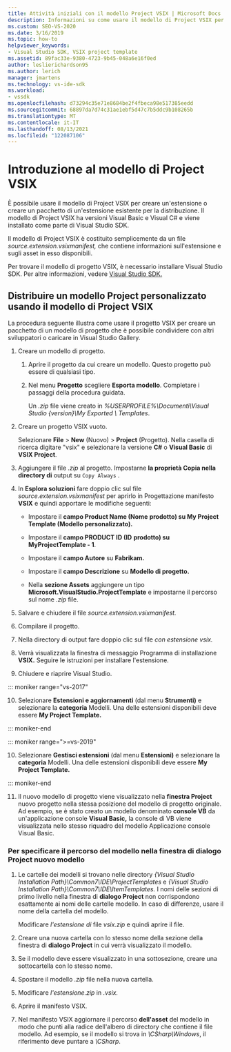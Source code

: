```yaml
---
title: Attività iniziali con il modello Project VSIX | Microsoft Docs
description: Informazioni su come usare il modello di Project VSIX per creare un'estensione o creare un pacchetto di un'estensione esistente per la distribuzione.
ms.custom: SEO-VS-2020
ms.date: 3/16/2019
ms.topic: how-to
helpviewer_keywords:
- Visual Studio SDK, VSIX project template
ms.assetid: 89fac33e-9380-4723-9b45-048a6e16f0ed
author: leslierichardson95
ms.author: lerich
manager: jmartens
ms.technology: vs-ide-sdk
ms.workload:
- vssdk
ms.openlocfilehash: d73294c35e71e8684be2f4fbeca98e517385eedd
ms.sourcegitcommit: 68897da7d74c31ae1ebf5d47c7b5ddc9b108265b
ms.translationtype: MT
ms.contentlocale: it-IT
ms.lasthandoff: 08/13/2021
ms.locfileid: "122087106"
---
```

# <a name="get-started-with-the-vsix-project-template"></a>Introduzione al modello di Project VSIX

È possibile usare il modello di Project VSIX per creare un'estensione o creare un pacchetto di un'estensione esistente per la distribuzione. Il modello di Project VSIX ha versioni Visual Basic e Visual C# e viene installato come parte di Visual Studio SDK.

 Il modello di Project VSIX è costituito semplicemente da un file *source.extension.vsixmanifest,* che contiene informazioni sull'estensione e sugli asset in esso disponibili.

 Per trovare il modello di progetto VSIX, è necessario installare Visual Studio SDK. Per altre informazioni, vedere [Visual Studio SDK.](../extensibility/visual-studio-sdk.md)

## <a name="deploy-a-custom-project-template-using-the-vsix-project-template"></a>Distribuire un modello Project personalizzato usando il modello di Project VSIX

 La procedura seguente illustra come usare il progetto VSIX per creare un pacchetto di un modello di progetto che è possibile condividere con altri sviluppatori o caricare in Visual Studio Gallery.

1. Creare un modello di progetto.

    1. Aprire il progetto da cui creare un modello. Questo progetto può essere di qualsiasi tipo.

    2. Nel menu **Progetto** scegliere **Esporta modello**. Completare i passaggi della procedura guidata.

         Un *.zip* file viene creato in *%USERPROFILE%\Documenti\Visual Studio {version}\My Exported \\ Templates*.

2. Creare un progetto VSIX vuoto.

     Selezionare **File** > **New** (Nuovo)  > **Project** (Progetto). Nella casella di ricerca digitare "vsix" e selezionare la versione **C#** o **Visual Basic** di **VSIX Project**.

3. Aggiungere il file *.zip* al progetto. Impostarne **la proprietà Copia nella directory di** output su `Copy Always` .

4. In **Esplora soluzioni** fare doppio clic sul file *source.extension.vsixmanifest* per aprirlo in Progettazione manifesto **VSIX** e quindi apportare le modifiche seguenti:

    - Impostare il **campo Product Name (Nome** **prodotto) su My Project Template (Modello personalizzato).**

    - Impostare il **campo PRODUCT ID (ID** **prodotto) su MyProjectTemplate - 1**.

    - Impostare il **campo Autore** su **Fabrikam.**

    - Impostare il **campo Descrizione** su **Modello di progetto.**

    - Nella **sezione Assets** aggiungere un tipo **Microsoft.VisualStudio.ProjectTemplate** e impostarne il percorso sul nome *.zip* file.

5. Salvare e chiudere il file *source.extension.vsixmanifest.*

6. Compilare il progetto.

7. Nella directory di output fare doppio clic sul file *con estensione vsix.*

8. Verrà visualizzata la finestra di messaggio Programma di installazione **VSIX.** Seguire le istruzioni per installare l'estensione.

9. Chiudere e riaprire Visual Studio.

::: moniker range="vs-2017"

10. Selezionare **Estensioni e aggiornamenti** (dal menu **Strumenti)** e selezionare la **categoria** Modelli. Una delle estensioni disponibili deve essere **My Project Template.**

::: moniker-end

::: moniker range=">=vs-2019"

10. Selezionare **Gestisci estensioni** (dal menu **Estensioni)** e selezionare la **categoria** Modelli. Una delle estensioni disponibili deve essere **My Project Template.**

::: moniker-end

11. Il nuovo modello di progetto viene visualizzato nella **finestra Project** nuovo progetto nella stessa posizione del modello di progetto originale. Ad esempio, se è stato creato un modello denominato **console VB** da un'applicazione console **Visual Basic,** la console di  VB viene visualizzata nello stesso riquadro del modello Applicazione console Visual Basic.

### <a name="to-specify-the-location-of-the-template-in-the-new-project-dialog-box"></a>Per specificare il percorso del modello nella finestra di dialogo Project nuovo modello

1. Le cartelle dei modelli si trovano nelle directory *{Visual Studio Installation Path}\Common7\IDE\ProjectTemplates* e *{Visual Studio Installation Path}\Common7\IDE\ItemTemplates.* I nomi delle sezioni di primo livello nella finestra di **dialogo Project** non corrispondono esattamente ai nomi delle cartelle modello. In caso di differenze, usare il nome della cartella del modello.

    Modificare *l'estensione di* file *vsix.zip* e quindi aprire il file.

2. Creare una nuova cartella con lo stesso nome della sezione della finestra di **dialogo Project** in cui verrà visualizzato il modello.

3. Se il modello deve essere visualizzato in una sottosezione, creare una sottocartella con lo stesso nome.

4. Spostare il modello *.zip* file nella nuova cartella.

5. Modificare *l'estensione.zip* in *.vsix.*

6. Aprire il manifesto VSIX.

7. Nel manifesto VSIX aggiornare il percorso **dell'asset** del modello in modo che punti alla radice dell'albero di directory che contiene il file modello. Ad esempio, se il modello si trova in *\CSharp\Windows*, il riferimento deve puntare a *\CSharp*.
